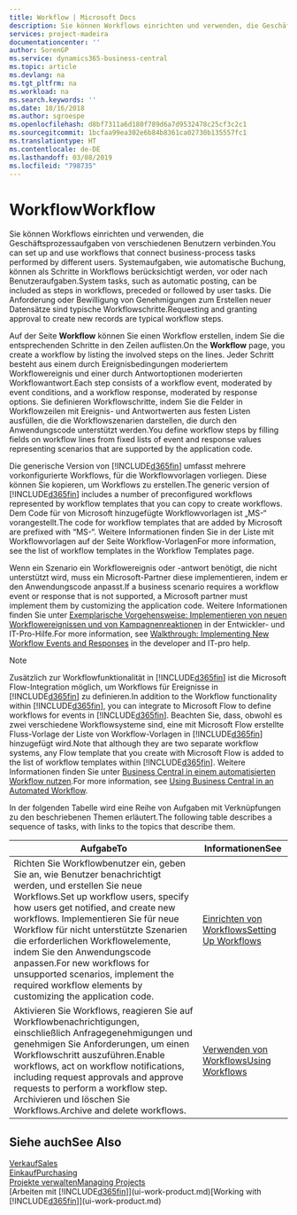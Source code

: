 ```yaml
---
title: Workflow | Microsoft Docs
description: Sie können Workflows einrichten und verwenden, die Geschäftsprozessaufgaben von verschiedenen Benutzern verbinden. Systemaufgaben, wie automatische Buchung, können als Schritte in Workflows berücksichtigt werden, vor oder nach Benutzeraufgaben. Die Anforderung oder Bewilligung von Genehmigungen zum Erstellen neuer Datensätze sind typische Workflowschritte.
services: project-madeira
documentationcenter: ''
author: SorenGP
ms.service: dynamics365-business-central
ms.topic: article
ms.devlang: na
ms.tgt_pltfrm: na
ms.workload: na
ms.search.keywords: ''
ms.date: 10/16/2018
ms.author: sgroespe
ms.openlocfilehash: d8bf7311a6d180f789d6a7d9532478c25cf3c2c1
ms.sourcegitcommit: 1bcfaa99ea302e6b84b8361ca02730b135557fc1
ms.translationtype: HT
ms.contentlocale: de-DE
ms.lasthandoff: 03/08/2019
ms.locfileid: "798735"
---
```

# <a name="workflow"></a><span data-ttu-id="5dc49-105">Workflow</span><span class="sxs-lookup"><span data-stu-id="5dc49-105">Workflow</span></span>
<span data-ttu-id="5dc49-106">Sie können Workflows einrichten und verwenden, die Geschäftsprozessaufgaben von verschiedenen Benutzern verbinden.</span><span class="sxs-lookup"><span data-stu-id="5dc49-106">You can set up and use workflows that connect business-process tasks performed by different users.</span></span> <span data-ttu-id="5dc49-107">Systemaufgaben, wie automatische Buchung, können als Schritte in Workflows berücksichtigt werden, vor oder nach Benutzeraufgaben.</span><span class="sxs-lookup"><span data-stu-id="5dc49-107">System tasks, such as automatic posting, can be included as steps in workflows, preceded or followed by user tasks.</span></span> <span data-ttu-id="5dc49-108">Die Anforderung oder Bewilligung von Genehmigungen zum Erstellen neuer Datensätze sind typische Workflowschritte.</span><span class="sxs-lookup"><span data-stu-id="5dc49-108">Requesting and granting approval to create new records are typical workflow steps.</span></span>  

 <span data-ttu-id="5dc49-109">Auf der Seite **Workflow** können Sie einen Workflow erstellen, indem Sie die entsprechenden Schritte in den Zeilen auflisten.</span><span class="sxs-lookup"><span data-stu-id="5dc49-109">On the **Workflow** page, you create a workflow by listing the involved steps on the lines.</span></span> <span data-ttu-id="5dc49-110">Jeder Schritt besteht aus einem durch Ereignisbedingungen moderiertem Workflowereignis und einer durch Antwortoptionen moderierten Workflowantwort.</span><span class="sxs-lookup"><span data-stu-id="5dc49-110">Each step consists of a workflow event, moderated by event conditions, and a workflow response, moderated by response options.</span></span> <span data-ttu-id="5dc49-111">Sie definieren Workflowschritte, indem Sie die Felder in Workflowzeilen mit Ereignis- und Antwortwerten aus festen Listen ausfüllen, die die Workflowszenarien darstellen, die durch den Anwendungscode unterstützt werden.</span><span class="sxs-lookup"><span data-stu-id="5dc49-111">You define workflow steps by filling fields on workflow lines from fixed lists of event and response values representing scenarios that are supported by the application code.</span></span>  

 <span data-ttu-id="5dc49-112">Die generische Version von [!INCLUDE[d365fin](includes/d365fin_md.md)] umfasst mehrere vorkonfigurierte Workflows, für die Workflowvorlagen vorliegen. Diese können Sie kopieren, um Workflows zu erstellen.</span><span class="sxs-lookup"><span data-stu-id="5dc49-112">The generic version of [!INCLUDE[d365fin](includes/d365fin_md.md)] includes a number of preconfigured workflows represented by workflow templates that you can copy to create workflows.</span></span> <span data-ttu-id="5dc49-113">Dem Code für von Microsoft hinzugefügte Workflowvorlagen ist „MS-“ vorangestellt.</span><span class="sxs-lookup"><span data-stu-id="5dc49-113">The code for workflow templates that are added by Microsoft are prefixed with “MS-“.</span></span> <span data-ttu-id="5dc49-114">Weitere Informationen finden Sie in der Liste mit Workflowvorlagen auf der Seite Workflow-Vorlagen</span><span class="sxs-lookup"><span data-stu-id="5dc49-114">For more information, see the list of workflow templates in the Workflow Templates page.</span></span>  

 <span data-ttu-id="5dc49-115">Wenn ein Szenario ein Workflowereignis oder -antwort benötigt, die nicht unterstützt wird, muss ein Microsoft-Partner diese implementieren, indem er den Anwendungscode anpasst.</span><span class="sxs-lookup"><span data-stu-id="5dc49-115">If a business scenario requires a workflow event or response that is not supported, a Microsoft partner must implement them by customizing the application code.</span></span> <span data-ttu-id="5dc49-116">Weitere Informationen finden Sie unter [Exemplarische Vorgehensweise: Implementieren von neuen Workflowereignissen und von Kampagnenreaktionen](/dynamics-nav/Walkthrough--Implementing-New-Workflow-Events-and-Responses) in der Entwickler- und IT-Pro-Hilfe.</span><span class="sxs-lookup"><span data-stu-id="5dc49-116">For more information, see [Walkthrough: Implementing New Workflow Events and Responses](/dynamics-nav/Walkthrough--Implementing-New-Workflow-Events-and-Responses) in the developer and IT-pro help.</span></span>

 > [!NOTE]
 > <span data-ttu-id="5dc49-117">Zusätzlich zur Workflowfunktionalität in [!INCLUDE[d365fin](includes/d365fin_md.md)] ist die Microsoft Flow-Integration möglich, um Workflows für Ereignisse in [!INCLUDE[d365fin](includes/d365fin_md.md)] zu definieren.</span><span class="sxs-lookup"><span data-stu-id="5dc49-117">In addition to the Workflow functionality within [!INCLUDE[d365fin](includes/d365fin_md.md)], you can integrate to Microsoft Flow to define workflows for events in [!INCLUDE[d365fin](includes/d365fin_md.md)].</span></span> <span data-ttu-id="5dc49-118">Beachten Sie, dass, obwohl es zwei verschiedene Workflowsysteme sind, eine mit Microsoft Flow erstellte Fluss-Vorlage der Liste von Workflow-Vorlagen in [!INCLUDE[d365fin](includes/d365fin_md.md)] hinzugefügt wird.</span><span class="sxs-lookup"><span data-stu-id="5dc49-118">Note that although they are two separate workflow systems, any Flow template that you create with Microsoft Flow is added to the list of workflow templates within [!INCLUDE[d365fin](includes/d365fin_md.md)].</span></span> <span data-ttu-id="5dc49-119">Weitere Informationen finden Sie unter [Business Central in einem automatisierten Workflow nutzen](across-how-use-financials-data-source-flow.md).</span><span class="sxs-lookup"><span data-stu-id="5dc49-119">For more information, see [Using Business Central in an Automated Workflow](across-how-use-financials-data-source-flow.md).</span></span>  

 <span data-ttu-id="5dc49-120">In der folgenden Tabelle wird eine Reihe von Aufgaben mit Verknüpfungen zu den beschriebenen Themen erläutert.</span><span class="sxs-lookup"><span data-stu-id="5dc49-120">The following table describes a sequence of tasks, with links to the topics that describe them.</span></span>  

|<span data-ttu-id="5dc49-121">**Aufgabe**</span><span class="sxs-lookup"><span data-stu-id="5dc49-121">**To**</span></span>|<span data-ttu-id="5dc49-122">**Informationen**</span><span class="sxs-lookup"><span data-stu-id="5dc49-122">**See**</span></span>|  
|------------|-------------|  
|<span data-ttu-id="5dc49-123">Richten Sie Workflowbenutzer ein, geben Sie an, wie Benutzer benachrichtigt werden, und erstellen Sie neue Workflows.</span><span class="sxs-lookup"><span data-stu-id="5dc49-123">Set up workflow users, specify how users get notified, and create new workflows.</span></span> <span data-ttu-id="5dc49-124">Implementieren Sie für neue Workflow für nicht unterstützte Szenarien die erforderlichen Workflowelemente, indem Sie den Anwendungscode anpassen.</span><span class="sxs-lookup"><span data-stu-id="5dc49-124">For new workflows for unsupported scenarios, implement the required workflow elements by customizing the application code.</span></span>|[<span data-ttu-id="5dc49-125">Einrichten von Workflows</span><span class="sxs-lookup"><span data-stu-id="5dc49-125">Setting Up Workflows</span></span>](across-set-up-workflows.md)|  
|<span data-ttu-id="5dc49-126">Aktivieren Sie Workflows, reagieren Sie auf Workflowbenachrichtigungen, einschließlich Anfragegenehmigungen und genehmigen Sie Anforderungen, um einen Workflowschritt auszuführen.</span><span class="sxs-lookup"><span data-stu-id="5dc49-126">Enable workflows, act on workflow notifications, including request approvals and approve requests to perform a workflow step.</span></span> <span data-ttu-id="5dc49-127">Archivieren und löschen Sie Workflows.</span><span class="sxs-lookup"><span data-stu-id="5dc49-127">Archive and delete workflows.</span></span>|[<span data-ttu-id="5dc49-128">Verwenden von Workflows</span><span class="sxs-lookup"><span data-stu-id="5dc49-128">Using Workflows</span></span>](across-use-workflows.md)|  

## <a name="see-also"></a><span data-ttu-id="5dc49-129">Siehe auch</span><span class="sxs-lookup"><span data-stu-id="5dc49-129">See Also</span></span>  
[<span data-ttu-id="5dc49-130">Verkauf</span><span class="sxs-lookup"><span data-stu-id="5dc49-130">Sales</span></span>](sales-manage-sales.md)  
[<span data-ttu-id="5dc49-131">Einkauf</span><span class="sxs-lookup"><span data-stu-id="5dc49-131">Purchasing</span></span>](purchasing-manage-purchasing.md)  
[<span data-ttu-id="5dc49-132">Projekte verwalten</span><span class="sxs-lookup"><span data-stu-id="5dc49-132">Managing Projects</span></span>](projects-manage-projects.md)  
<span data-ttu-id="5dc49-133">[Arbeiten mit [!INCLUDE[d365fin](includes/d365fin_md.md)]](ui-work-product.md)</span><span class="sxs-lookup"><span data-stu-id="5dc49-133">[Working with [!INCLUDE[d365fin](includes/d365fin_md.md)]](ui-work-product.md)</span></span>
